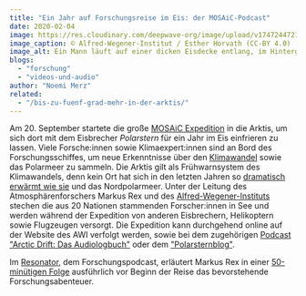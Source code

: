 ```yaml
---
title: "Ein Jahr auf Forschungsreise im Eis: der MOSAiC-Podcast"
date: 2020-02-04
image: https://res.cloudinary.com/deepwave-org/image/upload/v1747244721/deepwave.org/MOSAiC_Polarstern_Expedition-scaled.jpg
image_caption: © Alfred-Wegener-Institut / Esther Horvath (CC-BY 4.0)
image_alt: Ein Mann läuft auf einer dicken Eisdecke entlang, im Hintergrund ist ein großes Forschungsschiff zu sehen
blogs: 
  - "forschung"
  - "videos-und-audio"
author: "Noemi Merz"
related: 
  - "/bis-zu-fuenf-grad-mehr-in-der-arktis/"
---
```


Am 20. September startete die große [MOSAiC Expedition](https://mosaic-expedition.org/) in die Arktis, um sich dort mit dem Eisbrecher _Polarstern_ für ein Jahr im Eis einfrieren zu lassen. Viele Forsche:innen sowie Klimaexpert:innen sind an Bord des Forschungsschiffes, um neue Erkenntnisse über den [Klimawandel](https://www.deepwave.org/die-ozeane/klimawandel/) sowie das Polarmeer zu sammeln. Die Arktis gilt als Frühwarnsystem des Klimawandels, denn kein Ort hat sich in den letzten Jahren so [dramatisch erwärmt wie sie](https://www.deepwave.org/bis-zu-fuenf-grad-mehr-in-der-arktis/) und das Nordpolarmeer. Unter der Leitung des Atmosphärenforschers Markus Rex und des [Alfred-Wegener-Instituts](https://www.awi.de/) stechen die aus 20 Nationen stammenden Forscher:innen in See und werden während der Expedition von anderen Eisbrechern, Helikoptern sowie Flugzeugen versorgt. Die Expedition kann durchgehend online auf der Website des AWI verfolgt werden, sowie bei dem zugehörigen [Podcast "Arctic Drift: Das Audiologbuch"](https://audionow.de/podcast/arctic-drift---das-audiologbuch) oder dem ["Polarsternblog"](https://blogs.helmholtz.de/polarstern).

Im [Resonator](https://resonator-podcast.de/), dem Forschungspodcast, erläutert Markus Rex in einer [50-minütigen Folge](https://resonator-podcast.de/2019/res160-die-mosaic-expedition/) ausführlich vor Beginn der Reise das bevorstehende Forschungsabenteuer.